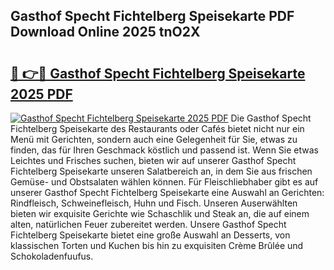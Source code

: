 ## Gasthof Specht Fichtelberg Speisekarte PDF Download Online 2025 tnO2X

# <h2><a href="http://gcacpx5.nevu.top/?p=Gasthof+Specht+Fichtelberg+Speisekarte">🔗 👉🔴 Gasthof Specht Fichtelberg Speisekarte 2025 PDF</a></h2>

[![Gasthof Specht Fichtelberg Speisekarte 2025 PDF](https://i.imgur.com/dBaPXMq.png)](http://gcacpx5.nevu.top/?p=Gasthof+Specht+Fichtelberg+Speisekarte)
Die Gasthof Specht Fichtelberg Speisekarte des Restaurants oder Cafés bietet nicht nur ein Menü mit Gerichten, sondern auch eine Gelegenheit für Sie, etwas zu finden, das für Ihren Geschmack köstlich und passend ist. Wenn Sie etwas Leichtes und Frisches suchen, bieten wir auf unserer Gasthof Specht Fichtelberg Speisekarte unseren Salatbereich an, in dem Sie aus frischen Gemüse- und Obstsalaten wählen können. Für Fleischliebhaber gibt es auf unserer Gasthof Specht Fichtelberg Speisekarte eine Auswahl an Gerichten: Rindfleisch, Schweinefleisch, Huhn und Fisch. Unseren Auserwählten bieten wir exquisite Gerichte wie Schaschlik und Steak an, die auf einem alten, natürlichen Feuer zubereitet werden. Unsere Gasthof Specht Fichtelberg Speisekarte bietet eine große Auswahl an Desserts, von klassischen Torten und Kuchen bis hin zu exquisiten Crème Brûlée und Schokoladenfuufus.
